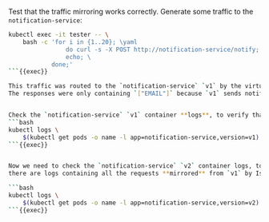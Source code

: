 Test that the traffic mirroring works correctly. Generate some traffic to the `notification-service`:
```bash
kubectl exec -it tester -- \
    bash -c 'for i in {1..20}; \yaml
                do curl -s -X POST http://notification-service/notify; \
                echo; \
            done;'
```{{exec}}

This traffic was routed to the `notification-service` `v1` by the virtual service default route.
The responses were only containing `["EMAIL"]` because `v1` sends notifications using *EMAIL*(s) only.


Check the `notification-service` `v1` container **logs**, to verify that the traffic was sent to `v1`:
```bash
kubectl logs \
    $(kubectl get pods -o name -l app=notification-service,version=v1)
```{{exec}}


Now we need to check the `notification-service` `v2` container logs, to verify that
there are logs containing all the requests **mirrored** from `v1` by Istio:

```bash
kubectl logs \
    $(kubectl get pods -o name -l app=notification-service,version=v2)
```{{exec}}
